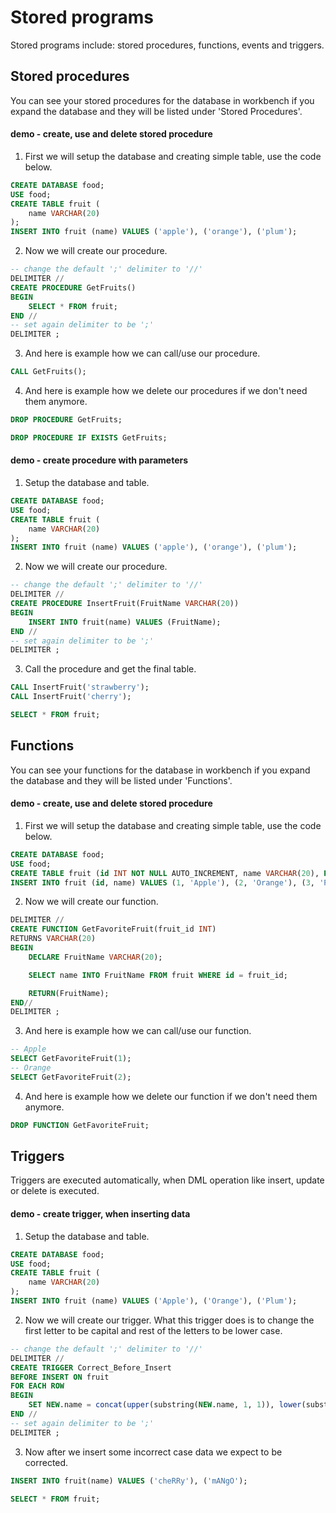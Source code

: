 # Stored programs

Stored programs include: stored procedures, functions, events and triggers.

## Stored procedures

You can see your stored procedures for the database in workbench if you expand the database and they will be listed under 'Stored Procedures'.

#### demo - create, use and delete stored procedure

1. First we will setup the database and creating simple table, use the code below.

```sql
CREATE DATABASE food;
USE food;
CREATE TABLE fruit (
    name VARCHAR(20)
);
INSERT INTO fruit (name) VALUES ('apple'), ('orange'), ('plum');
```

2. Now we will create our procedure.

```sql
-- change the default ';' delimiter to '//'
DELIMITER //
CREATE PROCEDURE GetFruits()
BEGIN
	SELECT * FROM fruit;
END //
-- set again delimiter to be ';'
DELIMITER ;
```

3. And here is example how we can call/use our procedure.

```sql
CALL GetFruits();
```

4. And here is example how we delete our procedures if we don't need them anymore.

```sql
DROP PROCEDURE GetFruits;
```

```sql
DROP PROCEDURE IF EXISTS GetFruits;
```

#### demo - create procedure with parameters

1. Setup the database and table.

```sql
CREATE DATABASE food;
USE food;
CREATE TABLE fruit (
    name VARCHAR(20)
);
INSERT INTO fruit (name) VALUES ('apple'), ('orange'), ('plum');
```

2. Now we will create our procedure.

```sql
-- change the default ';' delimiter to '//'
DELIMITER //
CREATE PROCEDURE InsertFruit(FruitName VARCHAR(20))
BEGIN
	INSERT INTO fruit(name) VALUES (FruitName);
END //
-- set again delimiter to be ';'
DELIMITER ;
```

3. Call the procedure and get the final table.

```sql
CALL InsertFruit('strawberry');
CALL InsertFruit('cherry');

SELECT * FROM fruit;
```

## Functions

You can see your functions for the database in workbench if you expand the database and they will be listed under 'Functions'.

#### demo - create, use and delete stored procedure

1. First we will setup the database and creating simple table, use the code below.

```sql
CREATE DATABASE food;
USE food;
CREATE TABLE fruit (id INT NOT NULL AUTO_INCREMENT, name VARCHAR(20), PRIMARY KEY (id));
INSERT INTO fruit (id, name) VALUES (1, 'Apple'), (2, 'Orange'), (3, 'Plum'), (4, 'Avocado');
```

2. Now we will create our function.

```sql
DELIMITER //
CREATE FUNCTION GetFavoriteFruit(fruit_id INT)
RETURNS VARCHAR(20)
BEGIN
	DECLARE FruitName VARCHAR(20);

    SELECT name INTO FruitName FROM fruit WHERE id = fruit_id;

    RETURN(FruitName);
END//
DELIMITER ;
```

3. And here is example how we can call/use our function.

```sql
-- Apple
SELECT GetFavoriteFruit(1);
-- Orange
SELECT GetFavoriteFruit(2);
```

4. And here is example how we delete our function if we don't need them anymore.

```sql
DROP FUNCTION GetFavoriteFruit;
```

## Triggers

Triggers are executed automatically, when DML operation like insert, update or delete is executed.

#### demo - create trigger, when inserting data

1. Setup the database and table.

```sql
CREATE DATABASE food;
USE food;
CREATE TABLE fruit (
    name VARCHAR(20)
);
INSERT INTO fruit (name) VALUES ('Apple'), ('Orange'), ('Plum');
```

2. Now we will create our trigger. What this trigger does is to change the first letter to be capital and rest of the letters to be lower case.

```sql
-- change the default ';' delimiter to '//'
DELIMITER //
CREATE TRIGGER Correct_Before_Insert
BEFORE INSERT ON fruit
FOR EACH ROW
BEGIN
	SET NEW.name = concat(upper(substring(NEW.name, 1, 1)), lower(substring(NEW.name FROM 2)));
END //
-- set again delimiter to be ';'
DELIMITER ;
```

3. Now after we insert some incorrect case data we expect to be corrected.

```sql
INSERT INTO fruit(name) VALUES ('cheRRy'), ('mANgO');

SELECT * FROM fruit;
```
